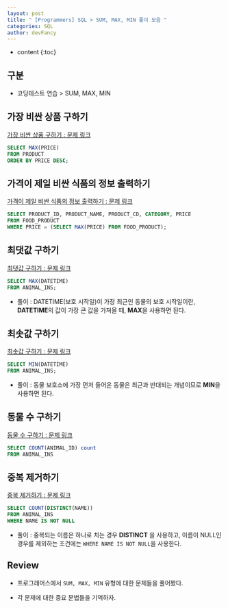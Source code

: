 ```yaml
---
layout: post
title: " [Programmers] SQL > SUM, MAX, MIN 풀이 모음 "
categories: SQL
author: devFancy
---
```

* content
{:toc}

  
## 구분

* 코딩테스트 연습 > SUM, MAX, MIN

## 가장 비싼 상품 구하기

[가장 비싼 상품 구하기 : 문제 링크](https://school.programmers.co.kr/learn/courses/30/lessons/131697)


```sql
SELECT MAX(PRICE)
FROM PRODUCT
ORDER BY PRICE DESC;
```


## 가격이 제일 비싼 식품의 정보 출력하기

[가격이 제일 비싼 식품의 정보 출력하기 : 문제 링크](https://school.programmers.co.kr/learn/courses/30/lessons/131115)


```sql
SELECT PRODUCT_ID, PRODUCT_NAME, PRODUCT_CD, CATEGORY, PRICE
FROM FOOD_PRODUCT
WHERE PRICE = (SELECT MAX(PRICE) FROM FOOD_PRODUCT);
```


## 최댓값 구하기

[최댓값 구하기 : 문제 링크](https://school.programmers.co.kr/learn/courses/30/lessons/59415)


```sql
SELECT MAX(DATETIME)
FROM ANIMAL_INS;
```

* 풀이 : DATETIME(보호 시작일)이 가장 최근인 동물의 보호 시작일이란, **DATETIME**의 값이 가장 큰 값을 가져올 때, **MAX**을 사용하면 된다.


## 최솟값 구하기

[최솟값 구하기 : 문제 링크](https://school.programmers.co.kr/learn/courses/30/lessons/59038)


```sql
SELECT MIN(DATETIME)
FROM ANIMAL_INS;
```

* 풀이 : 동물 보호소에 가장 먼저 들어온 동물은 최근과 반대되는 개념이므로 **MIN**을 사용하면 된다.


## 동물 수 구하기

[동물 수 구하기 : 문제 링크](https://school.programmers.co.kr/learn/courses/30/lessons/59406)


```sql
SELECT COUNT(ANIMAL_ID) count
FROM ANIMAL_INS
```


## 중복 제거하기

[중복 제거하기 : 문제 링크](https://school.programmers.co.kr/learn/courses/30/lessons/59408)


```sql
SELECT COUNT(DISTINCT(NAME))
FROM ANIMAL_INS
WHERE NAME IS NOT NULL
```

* 풀이 : 중복되는 이름은 하나로 치는 경우 **DISTINCT** 을 사용하고, 이름이 NULL인 경우를 제외하는 조건에는 `WHERE NAME IS NOT NULL`을 사용한다.


## Review

* 프로그래머스에서 `SUM, MAX, MIN` 유형에 대한 문제들을 풀어봤다.

* 각 문제에 대한 중요 문법들을 기억하자.



